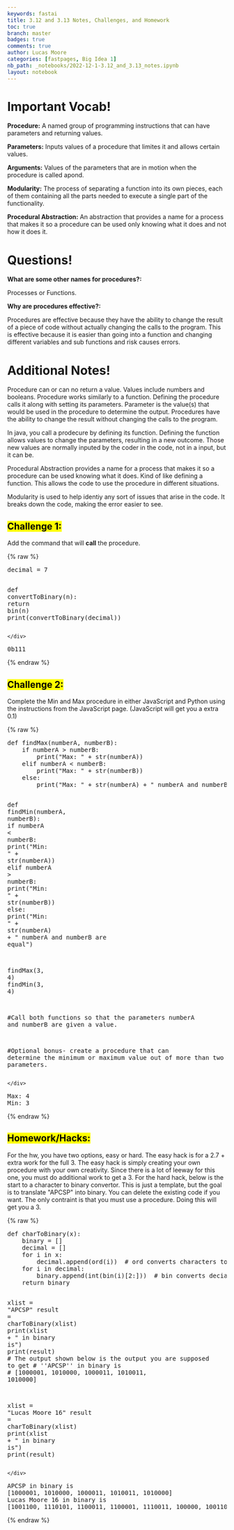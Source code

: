 ```yaml
---
keywords: fastai
title: 3.12 and 3.13 Notes, Challenges, and Homework
toc: true
branch: master
badges: true
comments: true
author: Lucas Moore
categories: [fastpages, Big Idea 1]
nb_path: _notebooks/2022-12-1-3.12_and_3.13_notes.ipynb
layout: notebook
---
```


<!--
#################################################
### THIS FILE WAS AUTOGENERATED! DO NOT EDIT! ###
#################################################
# file to edit: _notebooks/2022-12-1-3.12_and_3.13_notes.ipynb
-->

<div class="container" id="notebook-container">
        
<div class="cell border-box-sizing text_cell rendered"><div class="inner_cell">
<div class="text_cell_render border-box-sizing rendered_html">
<h1 id="Important-Vocab!">Important Vocab!<a class="anchor-link" href="#Important-Vocab!"> </a></h1><p><strong>Procedure:</strong> A named group of programming instructions that can have parameters and returning values.</p>
<p><strong>Parameters:</strong> Inputs values of a procedure that limites it and allows certain values.</p>
<p><strong>Arguments:</strong> Values of the parameters that are in motion when the procedure is called apond.</p>
<p><strong>Modularity:</strong> The process of separating a function into its own pieces, each of them containing all the parts needed to execute a single part of the functionality.</p>
<p><strong>Procedural Abstraction:</strong> An abstraction that provides a name for a process that makes it so a procedure can be used only knowing what it does and not how it does it.</p>

</div>
</div>
</div>
<div class="cell border-box-sizing text_cell rendered"><div class="inner_cell">
<div class="text_cell_render border-box-sizing rendered_html">
<h1 id="Questions!">Questions!<a class="anchor-link" href="#Questions!"> </a></h1><p><strong>What are some other names for procedures?:</strong></p>
<p>Processes or Functions.</p>
<p><strong>Why are procedures effective?:</strong></p>
<p>Procedures are effective because they have the ability to change the result of a piece of code without actually changing the calls to the program. This is effective because it is easier than going into a function and changing different variables and sub functions and risk causes errors.</p>

</div>
</div>
</div>
<div class="cell border-box-sizing text_cell rendered"><div class="inner_cell">
<div class="text_cell_render border-box-sizing rendered_html">
<h1 id="Additional-Notes!">Additional Notes!<a class="anchor-link" href="#Additional-Notes!"> </a></h1><p>Procedure can or can no return a value. Values include numbers and booleans. Procedure works similarly to a function. Defining the procedure calls it along with setting its parameters. Parameter is the value(s) that would be used in the procedure to determine the output. Procedures have the ability to change the result without changing the calls to the program.</p>
<p>In java, you call a prodecure by defining its function. Defining the function allows values to change the parameters, resulting in a new outcome. Those new values are normally inputed by the coder in the code, not in a input, but it can be.</p>
<p>Procedural Abstraction provides a name for a process that makes it so a procedure can be used knowing what it does. Kind of like defining a function. This allows the code to use the procedure in different situations.</p>
<p>Modularity is used to help identiy any sort of issues that arise in the code. It breaks down the code, making the error easier to see.</p>

</div>
</div>
</div>
<div class="cell border-box-sizing text_cell rendered"><div class="inner_cell">
<div class="text_cell_render border-box-sizing rendered_html">
<h2 id="Challenge-1:"><mark>Challenge 1:</mark><a class="anchor-link" href="#Challenge-1:"> </a></h2><p>Add the command that will <strong>call</strong> the procedure.</p>

</div>
</div>
</div>
    {% raw %}
    
<div class="cell border-box-sizing code_cell rendered">
<div class="input">

<div class="inner_cell">
    <div class="input_area">
<div class=" highlight hl-ipython3"><pre><span></span><span class="n">decimal</span> <span class="o">=</span> <span class="mi">7</span>

<span class="k">def</span> <span class="nf">convertToBinary</span><span class="p">(</span><span class="n">n</span><span class="p">):</span>
    <span class="k">return</span> <span class="nb">bin</span><span class="p">(</span><span class="n">n</span><span class="p">)</span>
<span class="nb">print</span><span class="p">(</span><span class="n">convertToBinary</span><span class="p">(</span><span class="n">decimal</span><span class="p">))</span>
</pre></div>

    </div>
</div>
</div>

<div class="output_wrapper">
<div class="output">

<div class="output_area">

<div class="output_subarea output_stream output_stdout output_text">
<pre>0b111
</pre>
</div>
</div>

</div>
</div>

</div>
    {% endraw %}

<div class="cell border-box-sizing text_cell rendered"><div class="inner_cell">
<div class="text_cell_render border-box-sizing rendered_html">
<h2 id="Challenge-2:"><mark>Challenge 2:</mark><a class="anchor-link" href="#Challenge-2:"> </a></h2><p>Complete the Min and Max procedure in either JavaScript and Python using the instructions from the JavaScript page. (JavaScript will get you a extra 0.1)</p>

</div>
</div>
</div>
    {% raw %}
    
<div class="cell border-box-sizing code_cell rendered">
<div class="input">

<div class="inner_cell">
    <div class="input_area">
<div class=" highlight hl-ipython3"><pre><span></span><span class="k">def</span> <span class="nf">findMax</span><span class="p">(</span><span class="n">numberA</span><span class="p">,</span> <span class="n">numberB</span><span class="p">):</span>
    <span class="k">if</span> <span class="n">numberA</span> <span class="o">&gt;</span> <span class="n">numberB</span><span class="p">:</span>
        <span class="nb">print</span><span class="p">(</span><span class="s2">&quot;Max: &quot;</span> <span class="o">+</span> <span class="nb">str</span><span class="p">(</span><span class="n">numberA</span><span class="p">))</span>
    <span class="k">elif</span> <span class="n">numberA</span> <span class="o">&lt;</span> <span class="n">numberB</span><span class="p">:</span>
        <span class="nb">print</span><span class="p">(</span><span class="s2">&quot;Max: &quot;</span> <span class="o">+</span> <span class="nb">str</span><span class="p">(</span><span class="n">numberB</span><span class="p">))</span>
    <span class="k">else</span><span class="p">:</span>
        <span class="nb">print</span><span class="p">(</span><span class="s2">&quot;Max: &quot;</span> <span class="o">+</span> <span class="nb">str</span><span class="p">(</span><span class="n">numberA</span><span class="p">)</span> <span class="o">+</span> <span class="s2">&quot; numberA and numberB are equal&quot;</span><span class="p">)</span>

<span class="k">def</span> <span class="nf">findMin</span><span class="p">(</span><span class="n">numberA</span><span class="p">,</span> <span class="n">numberB</span><span class="p">):</span>
    <span class="k">if</span> <span class="n">numberA</span> <span class="o">&lt;</span> <span class="n">numberB</span><span class="p">:</span>
        <span class="nb">print</span><span class="p">(</span><span class="s2">&quot;Min: &quot;</span> <span class="o">+</span> <span class="nb">str</span><span class="p">(</span><span class="n">numberA</span><span class="p">))</span>
    <span class="k">elif</span> <span class="n">numberA</span> <span class="o">&gt;</span> <span class="n">numberB</span><span class="p">:</span>
        <span class="nb">print</span><span class="p">(</span><span class="s2">&quot;Min: &quot;</span> <span class="o">+</span> <span class="nb">str</span><span class="p">(</span><span class="n">numberB</span><span class="p">))</span>
    <span class="k">else</span><span class="p">:</span>
        <span class="nb">print</span><span class="p">(</span><span class="s2">&quot;Min: &quot;</span> <span class="o">+</span> <span class="nb">str</span><span class="p">(</span><span class="n">numberA</span><span class="p">)</span> <span class="o">+</span> <span class="s2">&quot; numberA and numberB are equal&quot;</span><span class="p">)</span>

<span class="n">findMax</span><span class="p">(</span><span class="mi">3</span><span class="p">,</span> <span class="mi">4</span><span class="p">)</span>
<span class="n">findMin</span><span class="p">(</span><span class="mi">3</span><span class="p">,</span> <span class="mi">4</span><span class="p">)</span>

<span class="c1">#Call both functions so that the parameters numberA and numberB are given a value.</span>

<span class="c1">#Optional bonus- create a procedure that can determine the minimum or maximum value out of more than two parameters.</span>
</pre></div>

    </div>
</div>
</div>

<div class="output_wrapper">
<div class="output">

<div class="output_area">

<div class="output_subarea output_stream output_stdout output_text">
<pre>Max: 4
Min: 3
</pre>
</div>
</div>

</div>
</div>

</div>
    {% endraw %}

<div class="cell border-box-sizing text_cell rendered"><div class="inner_cell">
<div class="text_cell_render border-box-sizing rendered_html">
<h2 id="Homework/Hacks:"><mark>Homework/Hacks:</mark><a class="anchor-link" href="#Homework/Hacks:"> </a></h2><p>For the hw, you have two options, easy or hard. The easy hack is for a 2.7 + extra work for the full 3. The easy hack is simply creating your own procedure with your own creativity. Since there is a lot of leeway for this one, you must do additional work to get a 3. For the hard hack, below is the start to a character to binary convertor. This is just a template, but the goal is to translate "APCSP" into binary. You can delete the existing code if you want. The only contraint is that you must use a procedure. Doing this will get you a 3.</p>

</div>
</div>
</div>
    {% raw %}
    
<div class="cell border-box-sizing code_cell rendered">
<div class="input">

<div class="inner_cell">
    <div class="input_area">
<div class=" highlight hl-ipython3"><pre><span></span><span class="k">def</span> <span class="nf">charToBinary</span><span class="p">(</span><span class="n">x</span><span class="p">):</span>
    <span class="n">binary</span> <span class="o">=</span> <span class="p">[]</span>
    <span class="n">decimal</span> <span class="o">=</span> <span class="p">[]</span>
    <span class="k">for</span> <span class="n">i</span> <span class="ow">in</span> <span class="n">x</span><span class="p">:</span>
        <span class="n">decimal</span><span class="o">.</span><span class="n">append</span><span class="p">(</span><span class="nb">ord</span><span class="p">(</span><span class="n">i</span><span class="p">))</span>  <span class="c1"># ord converts characters to ASCII decimal</span>
    <span class="k">for</span> <span class="n">i</span> <span class="ow">in</span> <span class="n">decimal</span><span class="p">:</span>
        <span class="n">binary</span><span class="o">.</span><span class="n">append</span><span class="p">(</span><span class="nb">int</span><span class="p">(</span><span class="nb">bin</span><span class="p">(</span><span class="n">i</span><span class="p">)[</span><span class="mi">2</span><span class="p">:]))</span>  <span class="c1"># bin converts deciaml to binary</span>
    <span class="k">return</span> <span class="n">binary</span>

<span class="n">xlist</span> <span class="o">=</span> <span class="s2">&quot;APCSP&quot;</span>
<span class="n">result</span> <span class="o">=</span> <span class="n">charToBinary</span><span class="p">(</span><span class="n">xlist</span><span class="p">)</span>
<span class="nb">print</span><span class="p">(</span><span class="n">xlist</span> <span class="o">+</span> <span class="s2">&quot; in binary is&quot;</span><span class="p">)</span>
<span class="nb">print</span><span class="p">(</span><span class="n">result</span><span class="p">)</span>
<span class="c1"># The output shown below is the output you are supposed to get</span>
<span class="c1"># &#39;&#39;APCSP&#39;&#39; in binary is </span>
<span class="c1"># [1000001, 1010000, 1000011, 1010011, 1010000]</span>

<span class="n">xlist</span> <span class="o">=</span> <span class="s2">&quot;Lucas Moore 16&quot;</span>
<span class="n">result</span> <span class="o">=</span> <span class="n">charToBinary</span><span class="p">(</span><span class="n">xlist</span><span class="p">)</span>
<span class="nb">print</span><span class="p">(</span><span class="n">xlist</span> <span class="o">+</span> <span class="s2">&quot; in binary is&quot;</span><span class="p">)</span>
<span class="nb">print</span><span class="p">(</span><span class="n">result</span><span class="p">)</span>
</pre></div>

    </div>
</div>
</div>

<div class="output_wrapper">
<div class="output">

<div class="output_area">

<div class="output_subarea output_stream output_stdout output_text">
<pre>APCSP in binary is
[1000001, 1010000, 1000011, 1010011, 1010000]
Lucas Moore 16 in binary is
[1001100, 1110101, 1100011, 1100001, 1110011, 100000, 1001101, 1101111, 1101111, 1110010, 1100101, 100000, 110001, 110110]
</pre>
</div>
</div>

</div>
</div>

</div>
    {% endraw %}

</div>
 

